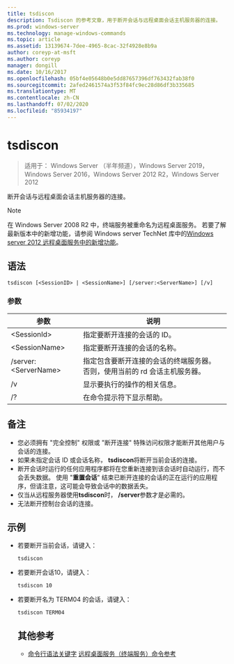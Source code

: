 ```yaml
---
title: tsdiscon
description: Tsdiscon 的参考文章，用于断开会话与远程桌面会话主机服务器的连接。
ms.prod: windows-server
ms.technology: manage-windows-commands
ms.topic: article
ms.assetid: 13139674-7dee-4965-8cac-32f4928e8b9a
author: coreyp-at-msft
ms.author: coreyp
manager: dongill
ms.date: 10/16/2017
ms.openlocfilehash: 05bf4e05648b0e5dd87657396df763432fab38f0
ms.sourcegitcommit: 2afed2461574a3f53f84fc9ec28d86df3b335685
ms.translationtype: MT
ms.contentlocale: zh-CN
ms.lasthandoff: 07/02/2020
ms.locfileid: "85934197"
---
```

# <a name="tsdiscon"></a>tsdiscon

> 适用于： Windows Server （半年频道），Windows Server 2019，Windows Server 2016，Windows Server 2012 R2，Windows Server 2012

断开会话与远程桌面会话主机服务器的连接。



> [!NOTE]
> 在 Windows Server 2008 R2 中，终端服务被重命名为远程桌面服务。 若要了解最新版本中的新增功能，请参阅 Windows server TechNet 库中的[Windows server 2012 远程桌面服务中的新增功能](https://technet.microsoft.com/library/hh831527)。

## <a name="syntax"></a>语法
```
tsdiscon [<SessionID> | <SessionName>] [/server:<ServerName>] [/v]
```

### <a name="parameters"></a>参数

|参数|说明|
|-------|--------|
|\<SessionId>|指定要断开连接的会话的 ID。|
|\<SessionName>|指定要断开连接的会话的名称。|
|/server:\<ServerName>|指定包含要断开连接的会话的终端服务器。 否则，使用当前的 rd 会话主机服务器。|
|/v|显示要执行的操作的相关信息。|
|/?|在命令提示符下显示帮助。|

## <a name="remarks"></a>备注
-   您必须拥有 "完全控制" 权限或 "断开连接" 特殊访问权限才能断开其他用户与会话的连接。
-   如果未指定会话 ID 或会话名称， **tsdiscon**将断开当前会话的连接。
-   断开会话时运行的任何应用程序都将在您重新连接到该会话时自动运行，而不会丢失数据。 使用 "**重置会话**" 结束已断开连接的会话的正在运行的应用程序，但请注意，这可能会导致会话中的数据丢失。
-   仅当从远程服务器使用**tsdiscon**时， **/server**参数才是必需的。
-   无法断开控制台会话的连接。

## <a name="examples"></a>示例
- 若要断开当前会话，请键入：
  ```
  tsdiscon
  ```
- 若要断开会话10，请键入：
  ```
  tsdiscon 10
  ```
- 若要断开名为 TERM04 的会话，请键入：
  ```
  tsdiscon TERM04
  ```
  ## <a name="additional-references"></a>其他参考
  - [命令行语法关键字](command-line-syntax-key.md) 
  [远程桌面服务（终端服务）命令参考](remote-desktop-services-terminal-services-command-reference.md)
